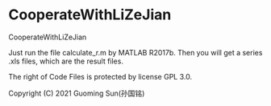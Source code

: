 # CooperateWithLiZeJian
CooperateWithLiZeJian

Just run the file calculate_r.m by MATLAB R2017b.
Then you will get a series .xls files,
which are the result files.

The right of Code Files is protected by license GPL 3.0.

Copyright (C) 2021  Guoming Sun(孙国铭)
